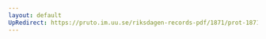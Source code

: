 ```yaml
---
layout: default
UpRedirect: https://pruto.im.uu.se/riksdagen-records-pdf/1871/prot-1871--ak--324/prot-1871--ak--324_030.pdf
---
```

